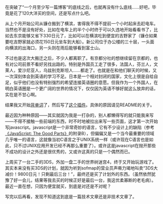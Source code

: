 在突破了“一个月至少写一篇博客“的底线之后，也就再没有什么底线……好吧，毕竟是花了120大洋买的空间，还是写点什么吧。

从上个月开始公司从镰仓搬到了横滨，害得我不得不提前一个小时起床去赶电车。当然也不是没有好处，比如在电车上的半个小时终于可以久违地开始看看书了，比如去东京能够又省下330日元了，比如可以在横滨吃到便宜的吉野家了（镰仓如果要吃吉野家就必须花150日元坐车到大船）。新公司位于办公楼的三十层，一头面向横滨的出海口，另一头则在雨后能够看到富士山。

不过也是这次大搬迁之后，不少人都离职了。有京都分社的想继续留在京都的，也有对公司前景不看好另找出路的。特别是外国员工走了很多，法国人，芬兰人，文莱人，爱沙尼亚人，乌兹别克斯坦人……都走了。也就是在和他们聊天的时候，又一次深刻体会到英语的学习不足。日本是一个相对封闭的国家，文化上很是自给自足，似乎他们也没有特别强烈的希望连接英语圈的意愿。但我作为一个外国人，在明白英语圈是一个更广阔的世界的情况下，仅仅因为英语不够好就这么放弃的话，实在是不甘心啊。

结果我又开始[背单词](http://www.towords.com/)了，然后写了[这个插件](https://github.com/gvirus/fromWeblio)。具体的原因请见README的关于。

最近因为种种原因——其实就因为我是一打杂的，别人都懒得写的就只能我来写——不得不接触一些前端的东西，时不时地被拉出来写一些页面，这才第一次开始写javascript。javascript是一个非常奇妙的语言，它有不少设计上的缺陷（参考[《JavaScript: The Good Parts》](http://book.douban.com/subject/3590768/)的附录B），但偏偏又是一个当今最重要的领域几乎唯一的语言，这就像当初C语言之于UNIX系统一样（或许现在C语言也是如此，只不过UNIX应用开发已经不再那么重要了）。或许这是javascript在抛开那些不成功的设计之外还是很优秀的，又或许这真的只是一个偶然而已。

上周买了一台二手的3DS，外加一盘二手的世界树迷宫4，终于又开始玩游戏了。其实本来没有买3DS的计划，就因为听到sofmap的营业员声嘶力竭地叫卖“3DS大减价！9800日元！只剩最后三台！”，最终还是买了计划外的东西。（虽然依然犹豫了好一会儿，结果等我去买的时候正好是最后一台，我这优柔寡断的老毛病）。最近一直在想，只因为便宜就买，到底是对还是不对呢？

写完以后再看，发现不知道这到底是一篇技术文章还是非技术文章了。
